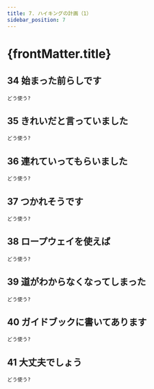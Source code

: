 ```yaml
---
title: 7. ハイキングの計画（1）
sidebar_position: 7
---
```


# {frontMatter.title}
## 34 始まった前<span class="text--primary">らしです</span>
`どう使う?`
## 35 きれいだ<span class="text--primary">と言っていました</span>
`どう使う?`
## 36 連れていっ<span class="text--primary">てもらいました</span>
`どう使う?`
## 37 つかれ<span class="text--primary">そうです</span>
`どう使う?`
## 38 ロープウェイを<span class="text--primary">使えば</span>
`どう使う?`
## 39 道がわからなくなっ<span class="text--primary">てしまった</span>
`どう使う?`
## 40 ガイドブックに書い<span class="text--primary">てあります</span>
`どう使う?`
## 41 大丈夫<span class="text--primary">でしょう</span>
`どう使う?`
